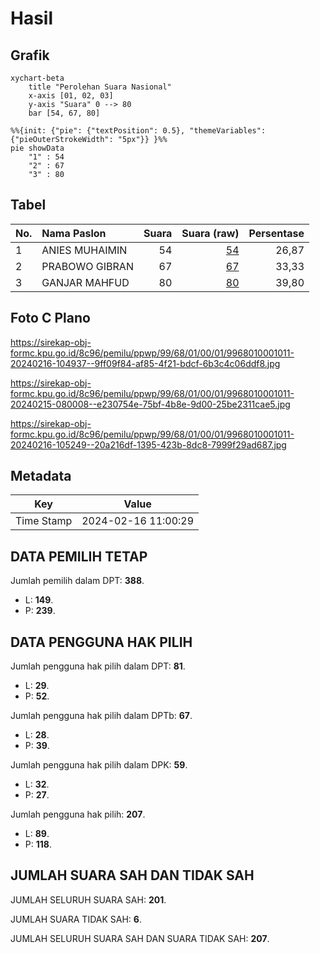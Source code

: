 # Hasil

## Grafik

```mermaid
xychart-beta
    title "Perolehan Suara Nasional"
    x-axis [01, 02, 03]
    y-axis "Suara" 0 --> 80
    bar [54, 67, 80]
```

```mermaid
%%{init: {"pie": {"textPosition": 0.5}, "themeVariables": {"pieOuterStrokeWidth": "5px"}} }%%
pie showData
    "1" : 54
    "2" : 67
    "3" : 80
```

## Tabel

| No. | Nama Paslon    | Suara | Suara (raw) | Persentase |
|:--- |:-------------- | -----:| -----------:| ----------:|
| 1   | ANIES MUHAIMIN | 54    | [54][p-1]   | 26,87      |
| 2   | PRABOWO GIBRAN | 67    | [67][p-2]   | 33,33      |
| 3   | GANJAR MAHFUD  | 80    | [80][p-3]   | 39,80      |


[p-1]: https://github.com/gigit-pemilu/pemilu-2024/blob/main/pilpres/hitung-suara/sub/99-luar-negeri/sub/68-los-angeles-amerika-serikat/sub/01-los-angeles-amerika-serikat/sub/0001-los-angeles-amerika-serikat/sub/011-tps-002/sub/paslon-1.txt
[p-2]: https://github.com/gigit-pemilu/pemilu-2024/blob/main/pilpres/hitung-suara/sub/99-luar-negeri/sub/68-los-angeles-amerika-serikat/sub/01-los-angeles-amerika-serikat/sub/0001-los-angeles-amerika-serikat/sub/011-tps-002/sub/paslon-2.txt
[p-3]: https://github.com/gigit-pemilu/pemilu-2024/blob/main/pilpres/hitung-suara/sub/99-luar-negeri/sub/68-los-angeles-amerika-serikat/sub/01-los-angeles-amerika-serikat/sub/0001-los-angeles-amerika-serikat/sub/011-tps-002/sub/paslon-3.txt

## Foto C Plano

https://sirekap-obj-formc.kpu.go.id/8c96/pemilu/ppwp/99/68/01/00/01/9968010001011-20240216-104937--9ff09f84-af85-4f21-bdcf-6b3c4c06ddf8.jpg

https://sirekap-obj-formc.kpu.go.id/8c96/pemilu/ppwp/99/68/01/00/01/9968010001011-20240215-080008--e230754e-75bf-4b8e-9d00-25be2311cae5.jpg

https://sirekap-obj-formc.kpu.go.id/8c96/pemilu/ppwp/99/68/01/00/01/9968010001011-20240216-105249--20a216df-1395-423b-8dc8-7999f29ad687.jpg


## Metadata

| Key        | Value               |
| ---------- | ------------------- |
| Time Stamp | 2024-02-16 11:00:29 |


## DATA PEMILIH TETAP

Jumlah pemilih dalam DPT: **388**.
 * L: **149**.
 * P: **239**.

## DATA PENGGUNA HAK PILIH

Jumlah pengguna hak pilih dalam DPT: **81**.
 * L: **29**.
 * P: **52**.

Jumlah pengguna hak pilih dalam DPTb: **67**.
 * L: **28**.
 * P: **39**.

Jumlah pengguna hak pilih dalam DPK: **59**.
 * L: **32**.
 * P: **27**.

Jumlah pengguna hak pilih: **207**.
 * L: **89**.
 * P: **118**.

## JUMLAH SUARA SAH DAN TIDAK SAH

JUMLAH SELURUH SUARA SAH: **201**.

JUMLAH SUARA TIDAK SAH: **6**.

JUMLAH SELURUH SUARA SAH DAN SUARA TIDAK SAH: **207**.


